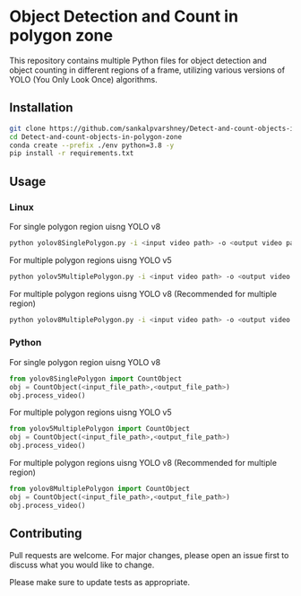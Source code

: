 # Object Detection and Count in polygon zone

This repository contains multiple Python files for object detection and object counting in different regions of a frame, utilizing various versions of YOLO (You Only Look Once) algorithms.

## Installation

```bash
git clone https://github.com/sankalpvarshney/Detect-and-count-objects-in-polygon-zone.git
cd Detect-and-count-objects-in-polygon-zone
conda create --prefix ./env python=3.8 -y
pip install -r requirements.txt
```

## Usage

### Linux

For single polygon region uisng YOLO v8
```bash
python yolov8SinglePolygon.py -i <input video path> -o <output video path>
```
For multiple polygon regions uisng YOLO v5 
```bash
python yolov5MultiplePolygon.py -i <input video path> -o <output video path>
```
For multiple polygon regions uisng YOLO v8 (Recommended for multiple region)
```bash
python yolov8MultiplePolygon.py -i <input video path> -o <output video path>
```

### Python
For single polygon region uisng YOLO v8
```python
from yolov8SinglePolygon import CountObject
obj = CountObject(<input_file_path>,<output_file_path>)
obj.process_video()
```

For multiple polygon regions uisng YOLO v5
```python
from yolov5MultiplePolygon import CountObject
obj = CountObject(<input_file_path>,<output_file_path>)
obj.process_video()
```

For multiple polygon regions uisng YOLO v8 (Recommended for multiple region)
```python
from yolov8MultiplePolygon import CountObject
obj = CountObject(<input_file_path>,<output_file_path>)
obj.process_video()
```


## Contributing

Pull requests are welcome. For major changes, please open an issue first
to discuss what you would like to change.

Please make sure to update tests as appropriate.